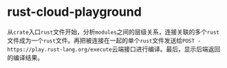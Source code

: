 # rust-cloud-playground

从`crate`入口`rust`文件开始，分析`modules`之间的层级关系，连接关联的多个`rust`文件成为一个`rust`文件。再把被连接在一起的单个`rust`文件发送给`POST - https://play.rust-lang.org/execute`云端接口进行编译。最后，显示后端返回的编译结果。
